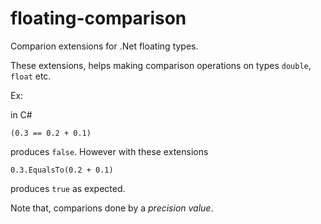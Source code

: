 # floating-comparison
Comparion extensions for .Net floating types.

These extensions, helps making comparison operations on types  ```double```, ```float``` etc. 

Ex:

in C#
```
(0.3 == 0.2 + 0.1)
```

produces ```false```. However with these extensions 

```
0.3.EqualsTo(0.2 + 0.1)
```

produces ```true``` as expected.

Note that, comparions done by a *precision value*.
